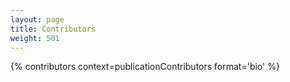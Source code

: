```yaml
---
layout: page
title: Contributors
weight: 501
---
```


{% contributors context=publicationContributors format='bio' %}
